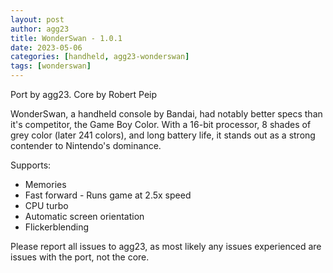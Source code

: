 ```yaml
---
layout: post
author: agg23
title: WonderSwan - 1.0.1
date: 2023-05-06
categories: [handheld, agg23-wonderswan]
tags: [wonderswan]
---
```

Port by agg23. Core by Robert Peip

WonderSwan, a handheld console by Bandai, had notably better specs than it's competitor, the Game Boy Color. With a 16-bit processor, 8 shades of grey color (later 241 colors), and long battery life, it stands out as a strong contender to Nintendo's dominance.

Supports:
* Memories
* Fast forward - Runs game at 2.5x speed
* CPU turbo
* Automatic screen orientation
* Flickerblending

Please report all issues to agg23, as most likely any issues experienced are issues with the port, not the core.

